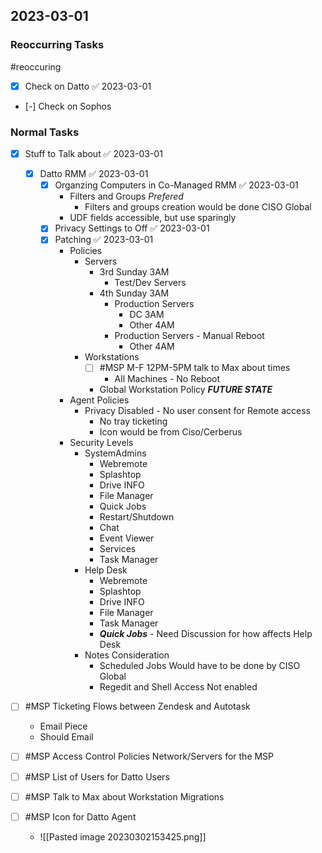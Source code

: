 ## 2023-03-01

### Reoccurring Tasks

#reoccuring

- [x] Check on Datto ✅ 2023-03-01
- [-] Check on Sophos

### Normal Tasks
- [x] Stuff to Talk about ✅ 2023-03-01
	- [x] Datto RMM ✅ 2023-03-01
		- [x] Organzing Computers in Co-Managed RMM ✅ 2023-03-01
			- Filters and Groups *Prefered*
				- Filters and groups creation would be done CISO Global
			- UDF fields accessible, but use sparingly
		- [x] Privacy Settings to Off ✅ 2023-03-01
		- [x] Patching ✅ 2023-03-01
			- Policies
				- Servers
					- 3rd Sunday 3AM
						- Test/Dev Servers
					- 4th Sunday 3AM
						- Production Servers
							- DC 3AM
							- Other 4AM
						- Production Servers - Manual Reboot
							- Other 4AM
				- Workstations
					- [ ] #MSP M-F 12PM-5PM talk to Max about times
						- All Machines - No Reboot
					* Global Workstation Policy ***FUTURE STATE***
			* Agent Policies
				* Privacy Disabled - No user consent for Remote access
					* No tray ticketing 
					* Icon would be from Ciso/Cerberus
			* Security Levels
				* SystemAdmins
					* Webremote
					* Splashtop
					* Drive INFO
					* File Manager
					* Quick Jobs
					* Restart/Shutdown
					* Chat
					* Event Viewer
					* Services
					* Task Manager
				* Help Desk
					* Webremote
					* Splashtop
					* Drive INFO
					* File Manager
					* Task Manager
					* ***Quick Jobs*** - Need Discussion for how affects Help Desk
				* Notes Consideration
					* Scheduled Jobs Would have to be done by CISO Global 
					* Regedit and Shell Access Not enabled


- [ ] #MSP Ticketing Flows between Zendesk and Autotask
	- Email Piece
	- Should Email
- [ ] #MSP Access Control Policies Network/Servers for the MSP
- [ ] #MSP List of Users for Datto Users
- [ ] #MSP Talk to Max about Workstation Migrations
- [ ] #MSP Icon for Datto Agent

	* ![[Pasted image 20230302153425.png]]
			
